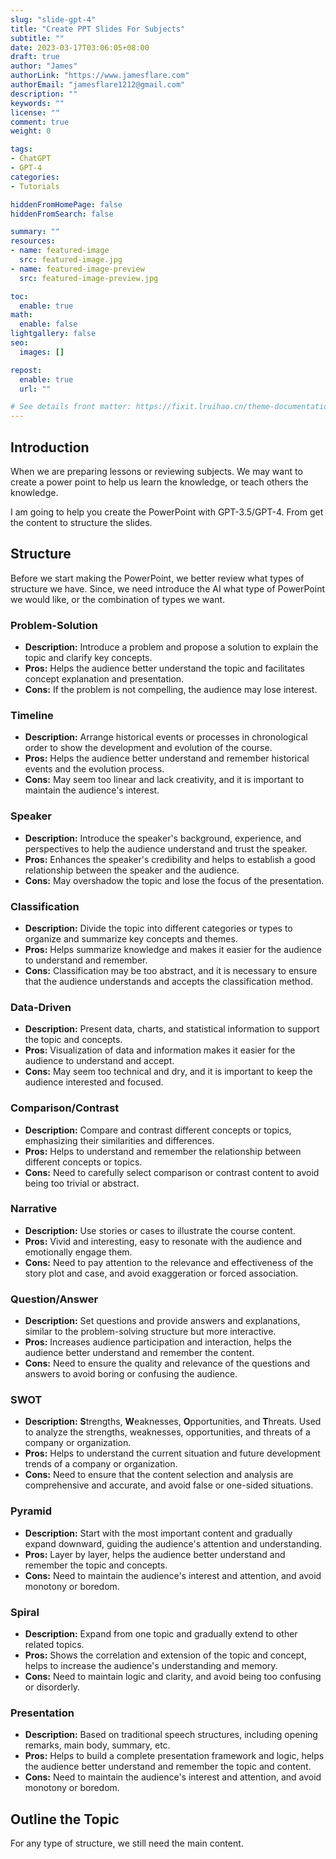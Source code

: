 ```yaml
---
slug: "slide-gpt-4"
title: "Create PPT Slides For Subjects"
subtitle: ""
date: 2023-03-17T03:06:05+08:00
draft: true
author: "James"
authorLink: "https://www.jamesflare.com"
authorEmail: "jamesflare1212@gmail.com"
description: ""
keywords: ""
license: ""
comment: true
weight: 0

tags:
- ChatGPT
- GPT-4
categories:
- Tutorials

hiddenFromHomePage: false
hiddenFromSearch: false

summary: ""
resources:
- name: featured-image
  src: featured-image.jpg
- name: featured-image-preview
  src: featured-image-preview.jpg

toc:
  enable: true
math:
  enable: false
lightgallery: false
seo:
  images: []

repost:
  enable: true
  url: ""

# See details front matter: https://fixit.lruihao.cn/theme-documentation-content/#front-matter
---
```


<!--more-->

## Introduction

When we are preparing lessons or reviewing subjects. We may want to create a power point to help us learn the knowledge, or teach others the knowledge.

I am going to help you create the PowerPoint with GPT-3.5/GPT-4. From get the content to structure the slides.

## Structure

Before we start making the PowerPoint, we better review what types of structure we have. Since, we need introduce the AI what type of PowerPoint we would like, or the combination of types we want.

### Problem-Solution
- **Description:** Introduce a problem and propose a solution to explain the topic and clarify key concepts.
- **Pros:** Helps the audience better understand the topic and facilitates concept explanation and presentation.
- **Cons:** If the problem is not compelling, the audience may lose interest.

### Timeline
- **Description:** Arrange historical events or processes in chronological order to show the development and evolution of the course.
- **Pros:** Helps the audience better understand and remember historical events and the evolution process.
- **Cons:** May seem too linear and lack creativity, and it is important to maintain the audience's interest.

### Speaker
- **Description:** Introduce the speaker's background, experience, and perspectives to help the audience understand and trust the speaker.
- **Pros:** Enhances the speaker's credibility and helps to establish a good relationship between the speaker and the audience.
- **Cons:** May overshadow the topic and lose the focus of the presentation.

### Classification
- **Description:** Divide the topic into different categories or types to organize and summarize key concepts and themes.
- **Pros:** Helps summarize knowledge and makes it easier for the audience to understand and remember.
- **Cons:** Classification may be too abstract, and it is necessary to ensure that the audience understands and accepts the classification method.

### Data-Driven
- **Description:** Present data, charts, and statistical information to support the topic and concepts.
- **Pros:** Visualization of data and information makes it easier for the audience to understand and accept.
- **Cons:** May seem too technical and dry, and it is important to keep the audience interested and focused.

### Comparison/Contrast
- **Description:** Compare and contrast different concepts or topics, emphasizing their similarities and differences.
- **Pros:** Helps to understand and remember the relationship between different concepts or topics.
- **Cons:** Need to carefully select comparison or contrast content to avoid being too trivial or abstract.

### Narrative
- **Description:** Use stories or cases to illustrate the course content.
- **Pros:** Vivid and interesting, easy to resonate with the audience and emotionally engage them.
- **Cons:** Need to pay attention to the relevance and effectiveness of the story plot and case, and avoid exaggeration or forced association.

### Question/Answer
- **Description:** Set questions and provide answers and explanations, similar to the problem-solving structure but more interactive.
- **Pros:** Increases audience participation and interaction, helps the audience better understand and remember the content.
- **Cons:** Need to ensure the quality and relevance of the questions and answers to avoid boring or confusing the audience.

### SWOT
- **Description:** **S**trengths, **W**eaknesses, **O**pportunities, and **T**hreats. Used to analyze the strengths, weaknesses, opportunities, and threats of a company or organization.
- **Pros:** Helps to understand the current situation and future development trends of a company or organization.
- **Cons:** Need to ensure that the content selection and analysis are comprehensive and accurate, and avoid false or one-sided situations.

### Pyramid
- **Description:** Start with the most important content and gradually expand downward, guiding the audience's attention and understanding.
- **Pros:** Layer by layer, helps the audience better understand and remember the topic and concepts.
- **Cons:** Need to maintain the audience's interest and attention, and avoid monotony or boredom.

### Spiral
- **Description:** Expand from one topic and gradually extend to other related topics.
- **Pros:** Shows the correlation and extension of the topic and concept, helps to increase the audience's understanding and memory.
- **Cons:** Need to maintain logic and clarity, and avoid being too confusing or disorderly.

### Presentation
- **Description:** Based on traditional speech structures, including opening remarks, main body, summary, etc.
- **Pros:** Helps to build a complete presentation framework and logic, helps the audience better understand and remember the topic and content.
- **Cons:** Need to maintain the audience's interest and attention, and avoid monotony or boredom.

## Outline the Topic

For any type of structure, we still need the main content. 